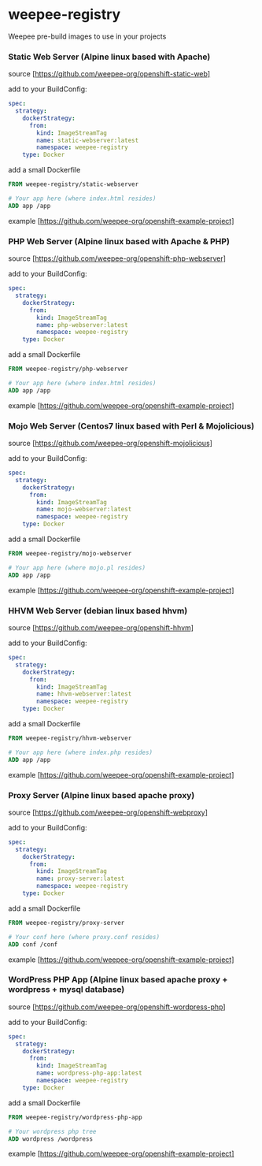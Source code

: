 # weepee-registry

Weepee pre-build images to use in your projects

### Static Web Server (Alpine linux based with Apache)
source [https://github.com/weepee-org/openshift-static-web]

add to your BuildConfig:
```yaml
spec:
  strategy:
    dockerStrategy:
      from:
        kind: ImageStreamTag
        name: static-webserver:latest
        namespace: weepee-registry
    type: Docker
```
add a small Dockerfile
```dockerfile
FROM weepee-registry/static-webserver

# Your app here (where index.html resides)
ADD app /app
```
example
[https://github.com/weepee-org/openshift-example-project]

### PHP Web Server (Alpine linux based with Apache & PHP)
source [https://github.com/weepee-org/openshift-php-webserver]

add to your BuildConfig:
```yaml
spec:
  strategy:
    dockerStrategy:
      from:
        kind: ImageStreamTag
        name: php-webserver:latest
        namespace: weepee-registry
    type: Docker
```
add a small Dockerfile
```dockerfile
FROM weepee-registry/php-webserver

# Your app here (where index.html resides)
ADD app /app
```
example
[https://github.com/weepee-org/openshift-example-project]

### Mojo Web Server (Centos7 linux based with Perl & Mojolicious)
source [https://github.com/weepee-org/openshift-mojolicious]

add to your BuildConfig:
```yaml
spec:
  strategy:
    dockerStrategy:
      from:
        kind: ImageStreamTag
        name: mojo-webserver:latest
        namespace: weepee-registry
    type: Docker
```
add a small Dockerfile
```dockerfile
FROM weepee-registry/mojo-webserver

# Your app here (where mojo.pl resides)
ADD app /app
```
example
[https://github.com/weepee-org/openshift-example-project]

### HHVM Web Server (debian linux based hhvm)
source [https://github.com/weepee-org/openshift-hhvm]

add to your BuildConfig:
```yaml
spec:
  strategy:
    dockerStrategy:
      from:
        kind: ImageStreamTag
        name: hhvm-webserver:latest
        namespace: weepee-registry
    type: Docker
```
add a small Dockerfile
```dockerfile
FROM weepee-registry/hhvm-webserver

# Your app here (where index.php resides)
ADD app /app
```
example
[https://github.com/weepee-org/openshift-example-project]

### Proxy Server (Alpine linux based apache proxy)
source [https://github.com/weepee-org/openshift-webproxy]

add to your BuildConfig:
```yaml
spec:
  strategy:
    dockerStrategy:
      from:
        kind: ImageStreamTag
        name: proxy-server:latest
        namespace: weepee-registry
    type: Docker
```
add a small Dockerfile
```dockerfile
FROM weepee-registry/proxy-server

# Your conf here (where proxy.conf resides)
ADD conf /conf
```
example
[https://github.com/weepee-org/openshift-example-project]

### WordPress PHP App (Alpine linux based apache proxy + wordpress + mysql database)
source [https://github.com/weepee-org/openshift-wordpress-php]

add to your BuildConfig:
```yaml
spec:
  strategy:
    dockerStrategy:
      from:
        kind: ImageStreamTag
        name: wordpress-php-app:latest
        namespace: weepee-registry
    type: Docker
```
add a small Dockerfile
```dockerfile
FROM weepee-registry/wordpress-php-app

# Your wordpress php tree
ADD wordpress /wordpress
```
example
[https://github.com/weepee-org/openshift-example-project]

